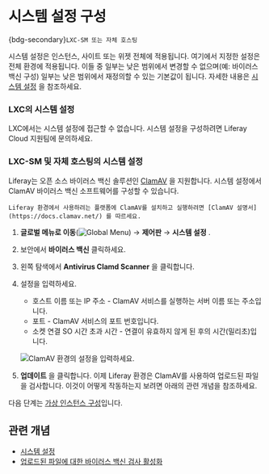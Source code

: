 # 시스템 설정 구성

{bdg-secondary}`LXC-SM 또는 자체 호스팅`

시스템 설정은 인스턴스, 사이트 또는 위젯 전체에 적용됩니다. 여기에서 지정한 설정은 전체 환경에 적용됩니다. 이들 중 일부는 낮은 범위에서 변경할 수 없으며(예: 바이러스 백신 구성) 일부는 낮은 범위에서 재정의할 수 있는 기본값이 됩니다. 자세한 내용은 [시스템 설정](https://learn.liferay.com/en/w/dxp/system-administration/configuring-liferay/system-settings) 을 참조하세요.

### LXC의 시스템 설정

LXC에서는 시스템 설정에 접근할 수 없습니다. 시스템 설정을 구성하려면 Liferay Cloud 지원팀에 문의하세요.

### LXC-SM 및 자체 호스팅의 시스템 설정

Liferay는 오픈 소스 바이러스 백신 솔루션인 [ClamAV](https://www.clamav.net/) 을 지원합니다. 시스템 설정에서 ClamAV 바이러스 백신 소프트웨어를 구성할 수 있습니다.

```{note}
Liferay 환경에서 사용하려는 플랫폼에 ClamAV를 설치하고 실행하려면 [ClamAV 설명서](https://docs.clamav.net/) 를 따르세요.
```

1. **글로벌 메뉴로 이동**(![Global Menu](../../images/icon-applications-menu.png)) &rarr; **제어판** &rarr; **시스템 설정** .

1. 보안에서 **바이러스 백신** 클릭하세요.

1. 왼쪽 탐색에서 **Antivirus Clamd Scanner** 을 클릭합니다.

1. 설정을 입력하세요.

   * 호스트 이름 또는 IP 주소 - ClamAV 서비스를 실행하는 서버 이름 또는 주소입니다.
   * 포트 - ClamAV 서비스의 포트 번호입니다.
   * 소켓 연결 SO 시간 초과 시간 - 연결이 유효하지 않게 된 후의 시간(밀리초)입니다.

   ![ClamAV 환경의 설정을 입력하세요.](./configuring-system-settings/images/01.png)

1. **업데이트** 을 클릭합니다. 이제 Liferay 환경은 ClamAV를 사용하여 업로드된 파일을 검사합니다. 이것이 어떻게 작동하는지 보려면 아래의 관련 개념을 참조하세요.

다음 단계는 [가상 인스턴스 구성](./configuring-virtual-instances.md)입니다.

## 관련 개념

* [시스템 설정](https://learn.liferay.com/en/w/dxp/system-administration/configuring-liferay/system-settings)
* [업로드된 파일에 대한 바이러스 백신 검사 활성화](https://learn.liferay.com/en/w/dxp/system-administration/file-storage/enabling-antivirus-scanning-for-uploaded-files)

